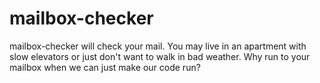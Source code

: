 # mailbox-checker
mailbox-checker will check your mail. You may live in an apartment with slow elevators or  just don't want to walk in bad weather.  Why run to your mailbox when we can just make our code run?
